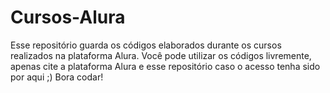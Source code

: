 # Cursos-Alura
Esse repositório guarda os códigos elaborados durante os cursos realizados na plataforma Alura. 
Você pode utilizar os códigos livremente, apenas cite a plataforma Alura e esse repositório caso o acesso tenha sido por aqui ;)
Bora codar!
